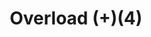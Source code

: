 ---
layout: item
title: Overload (+)(4)
item-id: 20996
datatable: true
id: 20996
name: "Overload (+)(4)"
members: true
lowalch: 20
highalch: 30
examine: "The power of elder warriors, twisted archers and kodai wizards combined; extremely dangerous. It was mixed perfectly!"
monsters:
  - id: 7526
    name: "Vanguard"
    members: true
    combat_level: 0
    wiki_url: "https://oldschool.runescape.wiki/w/Vanguard#Magic"
    drops:
      - quantity: "1"
        rarity: 0.3333333333333333
        drop_requirements: null
  - id: 7541
    name: "Tekton"
    members: true
    combat_level: 0
    wiki_url: "https://oldschool.runescape.wiki/w/Tekton#Normal"
    drops:
      - quantity: "2"
        rarity: 1
        drop_requirements: null
  - id: 7543
    name: "Tekton (enraged)"
    members: true
    combat_level: 0
    wiki_url: "https://oldschool.runescape.wiki/w/Tekton#Enraged"
    drops:
      - quantity: "2"
        rarity: 1
        drop_requirements: null
  - id: 7562
    name: "Muttadile"
    members: true
    combat_level: 0
    wiki_url: "https://oldschool.runescape.wiki/w/Muttadile"
    drops:
      - quantity: "1"
        rarity: 1
        drop_requirements: null
---
